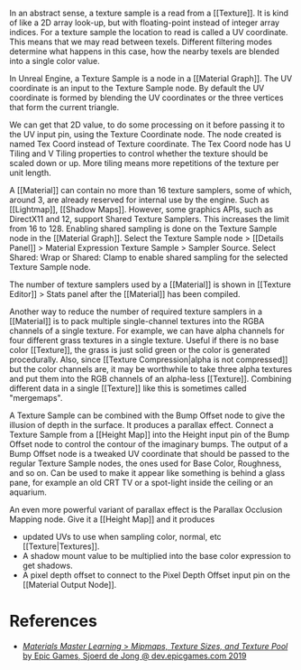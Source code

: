 In an abstract sense, a texture sample is a read from a [[Texture]].
It is kind of like a 2D array look-up, but with floating-point instead of integer array indices.
For a texture sample the location to read is called a UV coordinate.
This means that we may read between texels.
Different filtering modes determine what happens in this case, how the nearby texels are blended into a single color value.

In Unreal Engine, a Texture Sample is a node in a [[Material Graph]].
The UV coordinate is an input to the Texture Sample node.
By default the UV coordinate is formed by blending the UV coordinates or the three vertices that form the current triangle.

We can get that 2D value, to do some processing on it before passing it to the UV input pin, using the Texture Coordinate node.
The node created is named Tex Coord instead of Texture coordinate.
The Tex Coord node has U Tiling and V Tiling properties to control whether the texture should be scaled down or up.
More tiling means more repetitions of the texture per unit length.

A [[Material]] can contain no more than 16 texture samplers,
some of which, around 3, are already reserved for internal use by the engine.
Such as [[Lightmap]], [[Shadow Maps]].
However, some graphics APIs, such as DirectX11 and 12, support Shared Texture Samplers.
This increases the limit from 16 to 128.
Enabling shared sampling is done on the Texture Sample node in the [[Material Graph]].
Select the Texture Sample node > [[Details Panel]] > Material Expression Texture Sample > Sampler Source.
Select Shared: Wrap or Shared: Clamp to enable shared sampling for the selected Texture Sample node.

The number of texture samplers used by a [[Material]] is shown in [[Texture Editor]] > Stats panel after the [[Material]] has been compiled.

Another way to reduce the number of required texture samplers in a [[Material]] is to pack multiple single-channel textures into the RGBA channels of a single texture.
For example, we can have alpha channels for four different grass textures in a single texture.
Useful if there is no base color [[Texture]], the grass is just solid green or the color is generated procedurally.
Also, since [[Texture Compression|alpha is not compressed]] but the color channels are, it may be worthwhile to take three alpha textures and put them into the RGB channels of an alpha-less [[Texture]].
Combining different data in a single [[Texture]] like this is sometimes called "mergemaps".

A Texture Sample can be combined with the Bump Offset node to give the illusion of depth in the surface.
It produces a parallax effect.
Connect a Texture Sample from a [[Height Map]] into the Height input pin of the Bump Offset node to control the contour of the imaginary bumps.
The output of a Bump Offset node is a tweaked UV coordinate that should be passed to the regular Texture Sample nodes,
the ones used for Base Color, Roughness, and so on.
Can be used to make it appear like something is behind a glass pane, for example an old CRT TV or a spot-light inside the ceiling or an aquarium.

An even more powerful variant of parallax effect is the Parallax Occlusion Mapping node.
Give it a [[Height Map]] and it produces
- updated UVs to use when sampling color, normal, etc [[Texture|Textures]].
- A shadow mount value to be multiplied into the base color expression to get shadows.
- A pixel depth offset to connect to the Pixel Depth Offset input pin on the [[Material Output Node]].
# References

- [_Materials Master Learning_ > _Mipmaps, Texture Sizes, and Texture Pool_ by Epic Games, Sjoerd de Jong @ dev.epicgames.com 2019](https://dev.epicgames.com/community/learning/courses/2dy/unreal-engine-materials-master-learning/1Yno/unreal-engine-mipmaps-texture-sizes-and-texture-pool)

